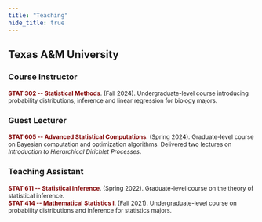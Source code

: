 ```yaml
---
title: "Teaching"
hide_title: true
---
```


## Texas A&M University
### Course Instructor

<span style="font-size: 0.86em;"> <b style="color:#800000;"> **STAT 302 -- Statistical Methods**</b>. (Fall 2024). Undergraduate-level course introducing probability distributions, inference and linear regression for biology majors.</span>  

### Guest Lecturer

<span style="font-size: 0.86em;"> <b style="color:#800000;">**STAT 605 -- Advanced Statistical Computations**</b>. (Spring 2024). Graduate-level course on Bayesian computation and optimization algorithms. Delivered two lectures on *Introduction to Hierarchical Dirichlet Processes*. </span>  

### Teaching Assistant

<span style="font-size: 0.86em;"> <b style="color:#800000;">**STAT 611 -- Statistical Inference**</b>. (Spring 2022). Graduate-level course on the theory of statistical inference. </span> 
<br> 
<span style="font-size: 0.86em;"> <b style="color:#800000;">**STAT 414 -- Mathematical Statistics I**</b>. (Fall 2021). Undergraduate-level course on probability distributions and inference for statistics majors. </span>  